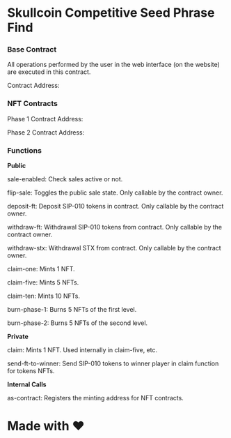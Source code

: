 # Skullcoin Competitive Seed Phrase Find

### Base Contract

All operations performed by the user in the web interface (on the website) are executed in this contract.

Contract Address: 

### NFT Contracts

Phase 1 Contract Address: 

Phase 2 Contract Address: 

### Functions

**Public**

sale-enabled: Check sales active or not.

flip-sale: Toggles the public sale state. Only callable by the contract owner.

deposit-ft: Deposit SIP-010 tokens in contract. Only callable by the contract owner.

withdraw-ft: Withdrawal SIP-010 tokens from contract. Only callable by the contract owner.

withdraw-stx: Withdrawal STX from contract. Only callable by the contract owner.

claim-one: Mints 1 NFT.

claim-five: Mints 5 NFTs.

claim-ten: Mints 10 NFTs.

burn-phase-1: Burns 5 NFTs of the first level.

burn-phase-2: Burns 5 NFTs of the second level.

**Private**

claim: Mints 1 NFT. Used internally in claim-five, etc.

send-ft-to-winner: Send SIP-010 tokens to winner player in claim function for tokens NFTs.

**Internal Calls**

as-contract: Registers the minting address for NFT contracts.

# Made with :heart: